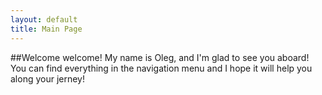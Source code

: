 ```yaml
---
layout: default
title: Main Page
---
```


##Welcome welcome!
My name is Oleg, and I'm glad to see you aboard!
You can find everything in the navigation menu and I hope it will help you along your jerney!
